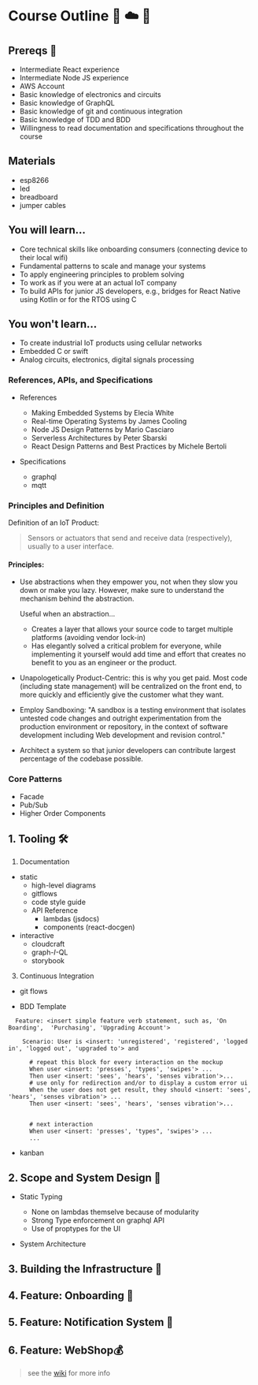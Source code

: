 # Course Outline 🤖 ☁️ 📱



## Prereqs 🛑
- Intermediate React experience
- Intermediate Node JS experience
- AWS Account
- Basic knowledge of electronics and circuits
- Basic knowledge of  GraphQL
- Basic knowledge of git and continuous integration
- Basic knowledge of TDD and BDD
- Willingness to read documentation and specifications throughout the course


## Materials
  - esp8266
  - led
  - breadboard
  - jumper cables



## You will learn...
- Core technical skills like onboarding consumers (connecting device to their local wifi)
- Fundamental patterns to scale and manage your systems
- To apply engineering principles to problem solving
- To work as if you were at an actual IoT company
- To build APIs for junior JS developers, e.g., bridges for React Native using Kotlin or for the RTOS using C

## You won't learn...
- To create industrial IoT products using cellular networks
- Embedded C or swift
- Analog circuits, electronics, digital signals processing



### References, APIs, and Specifications

- References
  - Making Embedded Systems by Elecia White
  - Real-time Operating Systems by James Cooling
  - Node JS Design Patterns by Mario Casciaro
  - Serverless Architectures by Peter Sbarski
  - React Design Patterns and Best Practices by Michele Bertoli


- Specifications
  - graphql
  - mqtt



### Principles and Definition

Definition of an IoT Product:
> Sensors or actuators that send and receive data (respectively), usually to a user interface.


#### Principles:

- Use abstractions when they empower you, not when they slow you down or make you lazy. However, make sure to understand the mechanism behind the abstraction.

  Useful when an abstraction...
    - Creates a layer that allows your source code to target multiple platforms (avoiding vendor lock-in)
    -  Has elegantly solved a critical problem for everyone, while implementing it yourself would add time and effort that creates no benefit to you as an engineer or the product.


- Unapologetically Product-Centric: this is why you get paid. Most code (including state management) will be centralized on the front end, to more quickly and efficiently give the customer what they want.

- Employ Sandboxing: "A sandbox is a testing environment that isolates untested code changes and outright experimentation from the production environment or repository, in the context of software development including Web development and revision control."

- Architect a system so that junior developers can contribute largest percentage of the codebase possible.




### Core Patterns
  - Facade
  - Pub/Sub
  - Higher Order Components


## 1. Tooling 🛠

1. Documentation
  - static
    - high-level diagrams
    - gitflows
    - code style guide
    - API Reference
      - lambdas (jsdocs)
      - components (react-docgen)
  - interactive  
    - cloudcraft
    - graph-*I*-QL
    - storybook

3. Continuous Integration
  - git flows

  - BDD Template

```feature
  Feature: <insert simple feature verb statement, such as, 'On Boarding',  'Purchasing', 'Upgrading Account'>

    Scenario: User is <insert: 'unregistered', 'registered', 'logged in', 'logged out', 'upgraded to'> and  

      # repeat this block for every interaction on the mockup
      When user <insert: 'presses', 'types', 'swipes'> ...
      Then user <insert: 'sees', 'hears', 'senses vibration'>...
      # use only for redirection and/or to display a custom error ui
      When the user does not get result, they should <insert: 'sees', 'hears', 'senses vibration'> ...
      Then user <insert: 'sees', 'hears', 'senses vibration'>...


      # next interaction
      When user <insert: 'presses', 'types", 'swipes'> ...
      ...      
```




  - kanban

## 2. Scope and  System Design 🔎

- Static Typing
  - None on lambdas themselve because of modularity
  - Strong Type enforcement on graphql API
  - Use of proptypes for the UI

- System  Architecture

## 3. Building the Infrastructure 👷‍

## 4. Feature: Onboarding 🚉

## 5. Feature: Notification System 🔔

## 6. Feature: WebShop💰

>see the [wiki](https://github.com/iot-course/org/wiki) for more info
